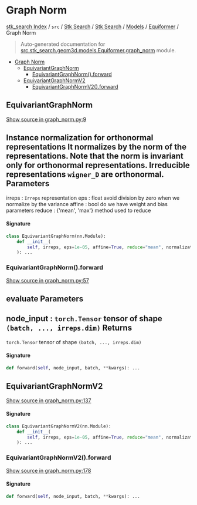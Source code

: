# Graph Norm

[stk_search Index](../../../../../README.md#stk_search-index) / `src` / [Stk Search](../../../index.md#stk-search) / [Stk Search](../../../index.md#stk-search) / [Models](../index.md#models) / [Equiformer](./index.md#equiformer) / Graph Norm

> Auto-generated documentation for [src.stk_search.geom3d.models.Equiformer.graph_norm](https://github.com/mohammedazzouzi15/STK_search/blob/main/src/stk_search/geom3d/models/Equiformer/graph_norm.py) module.

- [Graph Norm](#graph-norm)
  - [EquivariantGraphNorm](#equivariantgraphnorm)
    - [EquivariantGraphNorm().forward](#equivariantgraphnorm()forward)
  - [EquivariantGraphNormV2](#equivariantgraphnormv2)
    - [EquivariantGraphNormV2().forward](#equivariantgraphnormv2()forward)

## EquivariantGraphNorm

[Show source in graph_norm.py:9](https://github.com/mohammedazzouzi15/STK_search/blob/main/src/stk_search/geom3d/models/Equiformer/graph_norm.py#L9)

Instance normalization for orthonormal representations
It normalizes by the norm of the representations.
Note that the norm is invariant only for orthonormal representations.
Irreducible representations `wigner_D` are orthonormal.
Parameters
----------
irreps : `Irreps`
    representation
eps : float
    avoid division by zero when we normalize by the variance
affine : bool
    do we have weight and bias parameters
reduce : {'mean', 'max'}
    method used to reduce

#### Signature

```python
class EquivariantGraphNorm(nn.Module):
    def __init__(
        self, irreps, eps=1e-05, affine=True, reduce="mean", normalization="component"
    ): ...
```

### EquivariantGraphNorm().forward

[Show source in graph_norm.py:57](https://github.com/mohammedazzouzi15/STK_search/blob/main/src/stk_search/geom3d/models/Equiformer/graph_norm.py#L57)

evaluate
Parameters
----------
node_input : `torch.Tensor`
    tensor of shape ``(batch, ..., irreps.dim)``
Returns
-------
`torch.Tensor`
    tensor of shape ``(batch, ..., irreps.dim)``

#### Signature

```python
def forward(self, node_input, batch, **kwargs): ...
```



## EquivariantGraphNormV2

[Show source in graph_norm.py:137](https://github.com/mohammedazzouzi15/STK_search/blob/main/src/stk_search/geom3d/models/Equiformer/graph_norm.py#L137)

#### Signature

```python
class EquivariantGraphNormV2(nn.Module):
    def __init__(
        self, irreps, eps=1e-05, affine=True, reduce="mean", normalization="component"
    ): ...
```

### EquivariantGraphNormV2().forward

[Show source in graph_norm.py:178](https://github.com/mohammedazzouzi15/STK_search/blob/main/src/stk_search/geom3d/models/Equiformer/graph_norm.py#L178)

#### Signature

```python
def forward(self, node_input, batch, **kwargs): ...
```